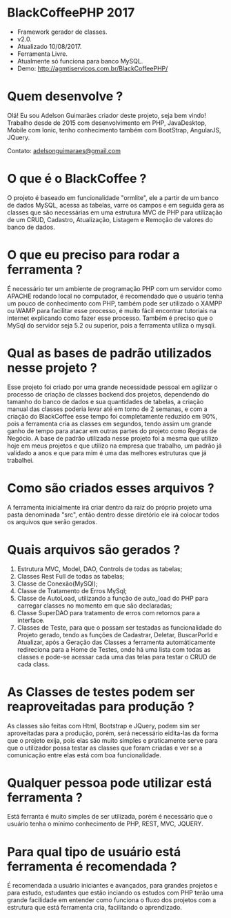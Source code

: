 # BlackCoffeePHP 2017
  - Framework gerador de classes.
  - v2.0.
  - Atualizado 10/08/2017.
  - Ferramenta Livre.
  - Atualmente só funciona para banco MySQL.
  - Demo: http://agmtiservicos.com.br/BlackCoffeePHP/

# Quem desenvolve ?
  Olá! Eu sou Adelson Guimarães criador deste projeto, seja bem vindo!
  Trabalho desde de 2015 com desenvolvimento em PHP, JavaDesktop, Mobile com Ionic, tenho conhecimento também com BootStrap,
  AngularJS, JQuery.
  
  Contato: adelsonguimaraes@gmail.com

# O que é o BlackCoffee ?
  O projeto é baseado em funcionalidade "ormlite", ele a partir de um banco de dados MySQL, acessa as tabelas, 
  varre os campos e em seguida gera as classes que são necessárias em uma estrutura MVC de PHP para utilização de 
  um CRUD, Cadastro, Atualização, Listagem e Remoção de valores do banco de dados.

# O que eu preciso para rodar a ferramenta ?
  É necessário ter um ambiente de programação PHP com um servidor como APACHE rodando local no computador, é recomendado
  que o usuário tenha um pouco de conhecimento com PHP, também pode ser utilizado o XAMPP ou WAMP para facilitar esse
  processo, é muito fácil encontrar tutoriais na internet explicando como fazer esse processo.
  Também é preciso que o MySql do servidor seja 5.2 ou superior, pois a ferramenta utiliza o mysqli.

# Qual as bases de padrão utilizados nesse projeto ?
  Esse projeto foi criado por uma grande necessidade pessoal em agilizar o processo de criação de classes backend dos projetos,
  dependendo do tamanho do banco de dados e sua quantidades de tabelas, a criação manual das classes poderia levar até em torno
  de 2 semanas, e com a criação do BlackCoffee esse tempo foi completamente reduzido em 90%, pois a ferramenta cria as classes
  em segundos, tendo assim um grande ganho de tempo para atacar em outras partes do projeto como Regras de Negócio.
  A base de padrão utilizada nesse projeto foi a mesma que utilizo hoje em meus projetos e que utilizo na empresa que trabalho,
  um padrão já validado a anos e que para mim é uma das melhores estruturas que já trabalhei.

# Como são criados esses arquivos ?
  A ferramenta inicialmente irá criar dentro da raiz do próprio projeto uma pasta denominada "src", então dentro 
  desse diretório ele irá colocar todos os arquivos que serão gerados.
  
# Quais arquivos são gerados ?
  1. Estrutura MVC, Model, DAO, Controls de todas as tabelas;
  2. Classes Rest Full de todas as tabelas;
  3. Classe de Conexão(MySQl);
  4. Classe de Tratamento de Erros MySql;
  5. Classe de AutoLoad, utilizando a função de auto_load do PHP para carregar classes no momento em que são declaradas;
  6. Classe SuperDAO para tratamento de erros com retornos para a interface.
  7. Classes de Teste, para que o possam ser testadas as funcionalidade do Projeto gerado, tendo as funções de Cadastrar,
  Deletar, BuscarPorId e Atualizar, após a Geração das Classes a ferramenta automáticamente redireciona para a Home de
  Testes, onde há uma lista com todas as classes e pode-se acessar cada uma das telas para testar o CRUD de cada class.
  
# As Classes de testes podem ser reaproveitadas para produção ?
  As classes são feitas com Html, Bootstrap e JQuery, podem sim ser aproveitadas para a produção, porém, será necessário
  eidita-las da forma que o projeto exija, pois elas são muito simples e praticamente serve para que o utilizador possa testar
  as classes que foram criadas e ver se a comunicação entre elas está com boa funcionalidade.
  
# Qualquer pessoa pode utilizar está ferramenta ?
  Está ferranta é muito simples de ser utilizada, porém é necessário que o usuário tenha o mínimo conhecimento de PHP, REST,
  MVC, JQUERY.
  
# Para qual tipo de usuário está ferramenta é recomendada ?
  É recomendada a usuário iniciantes e avançados, para grandes projetos e para estudo, estudantes que estão inciando os estudos
  com PHP terão uma grande facilidade em entender como funciona o fluxo dos projetos com a estrutura que está ferramenta cria,
  facilitando o aprendizado.
